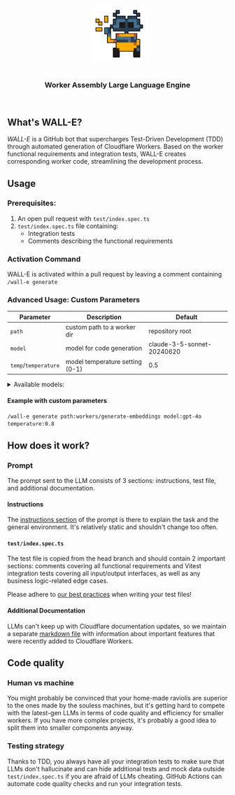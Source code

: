 <div align="center">
  <img src="./misc/readme/wall-e.png" height="128px" width="128px" />
</div>

<div align="center">
  <h3>Worker Assembly Large Language Engine</h3>
</div>

<br/>

## What's WALL-E?

_WALL-E_ is a GitHub bot that supercharges Test-Driven Development (TDD) through automated generation of Cloudflare Workers. Based on the worker functional requirements and integration tests, WALL-E creates corresponding worker code, streamlining the development process.

## Usage
### Prerequisites:
1. An open pull request with `test/index.spec.ts`
2. `test/index.spec.ts` file containing:
   - Integration tests
   - Comments describing the functional requirements
### Activation Command
WALL-E is activated within a pull request by leaving a comment containing `/wall-e generate`
### Advanced Usage: Custom Parameters

| Parameter | Description | Default |
|--------|-------------|---------|
| `path` | custom path to a worker dir | repository root |
| `model` | model for code generation | claude-3-5-sonnet-20240620 |
| `temp`/`temperature` | model temperature setting (0-1) | 0.5 |

<details>
<summary>Available models:</summary>

- `claude-3-opus-20240229`
- `claude-3-sonnet-20240229`
- `claude-3-haiku-20240307`
- `gpt-4o`
</details>

#### Example with custom parameters
`/wall-e generate path:workers/generate-embeddings model:gpt-4o temperature:0.8`

## How does it work?

### Prompt

The prompt sent to the LLM consists of 3 sections: instructions, test file, and additional documentation.

#### Instructions

The [instructions section](markdown/instructions.md) of the prompt is there to explain the task and the general environment. It's relatively static and shouldn't change too often.

#### `test/index.spec.ts`

The test file is copied from the head branch and should contain 2 important sections: comments covering all functional requirements and Vitest integration tests covering all input/output interfaces, as well as any business logic-related edge cases.

Please adhere to [our best practices](wiki/test_file_best_practices.md) when writing your test files!

#### Additional Documentation

LLMs can't keep up with Cloudflare documentation updates, so we maintain a separate [markdown file](markdown/documentation.md) with information about important features that were recently added to Cloudflare Workers.

## Code quality

### Human vs machine

You might probably be convinced that your home-made raviolis are superior to the ones made by the souless machines, but it's getting hard to compete with the latest-gen LLMs in terms of code quality and efficiency for smaller workers. If you have more complex projects, it's probably a good idea to split them into smaller components anyway.

### Testing strategy

Thanks to TDD, you always have all your integration tests to make sure that LLMs don't hallucinate and can hide additional tests and mock data outside `test/index.spec.ts` if you are afraid of LLMs cheating. GitHub Actions can automate code quality checks and run your integration tests.
